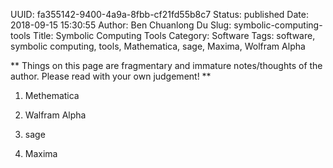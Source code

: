 UUID: fa355142-9400-4a9a-8fbb-cf21fd55b8c7
Status: published
Date: 2018-09-15 15:30:55
Author: Ben Chuanlong Du
Slug: symbolic-computing-tools
Title: Symbolic Computing Tools
Category: Software
Tags: software, symbolic computing, tools, Mathematica, sage, Maxima, Wolfram Alpha

**
Things on this page are
fragmentary and immature notes/thoughts of the author.
Please read with your own judgement!
**

1. Methematica

2. Walfram Alpha

3. sage

3. Maxima
